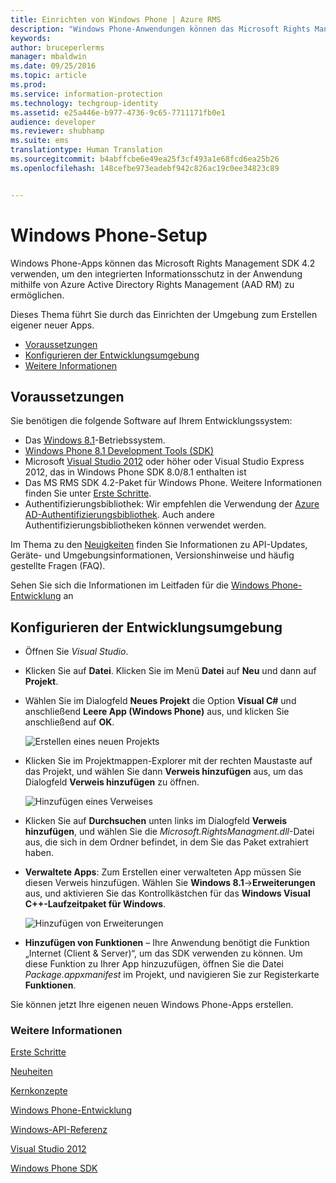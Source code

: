 ```yaml
---
title: Einrichten von Windows Phone | Azure RMS
description: "Windows Phone-Anwendungen können das Microsoft Rights Management SDK 4.2 verwenden, um den integrierten Datenschutz in ihrer Anwendung zu aktivieren."
keywords: 
author: bruceperlerms
manager: mbaldwin
ms.date: 09/25/2016
ms.topic: article
ms.prod: 
ms.service: information-protection
ms.technology: techgroup-identity
ms.assetid: e25a446e-b977-4736-9c65-7711171fb0e1
audience: developer
ms.reviewer: shubhamp
ms.suite: ems
translationtype: Human Translation
ms.sourcegitcommit: b4abffcbe6e49ea25f3cf493a1e68fcd6ea25b26
ms.openlocfilehash: 148cefbe973eadebf942c826ac19c0ee34823c89


---
```


# Windows Phone-Setup


Windows Phone-Apps können das Microsoft Rights Management SDK 4.2 verwenden, um den integrierten Informationsschutz in der Anwendung mithilfe von Azure Active Directory Rights Management (AAD RM) zu ermöglichen.

Dieses Thema führt Sie durch das Einrichten der Umgebung zum Erstellen eigener neuer Apps.

-   [Voraussetzungen](#prerequisites)
-   [Konfigurieren der Entwicklungsumgebung](#configuring-your-development-environment)
-   [Weitere Informationen](#see-also)

## Voraussetzungen


Sie benötigen die folgende Software auf Ihrem Entwicklungssystem:

-   Das [Windows 8.1](http://windows.microsoft.com/en-US/windows-8/meet)-Betriebssystem.
-   [Windows Phone 8.1 Development Tools (SDK)](http://dev.windowsphone.com/en-us/downloadsdk)
-   Microsoft [Visual Studio 2012](http://www.microsoft.com/visualstudio/eng/products/visual-studio-overview) oder höher oder Visual Studio Express 2012, das in Windows Phone SDK 8.0/8.1 enthalten ist
-   Das MS RMS SDK 4.2-Paket für Windows Phone. Weitere Informationen finden Sie unter [Erste Schritte](get-started.md).
-   Authentifizierungsbibliothek: Wir empfehlen die Verwendung der [Azure AD-Authentifizierungsbibliothek](https://msdn.microsoft.com/en-us/library/jj573266.aspx). Auch andere Authentifizierungsbibliotheken können verwendet werden.

Im Thema zu den [Neuigkeiten](release-notes.md) finden Sie Informationen zu API-Updates, Geräte- und Umgebungsinformationen, Versionshinweise und häufig gestellte Fragen (FAQ).

Sehen Sie sich die Informationen im Leitfaden für die [Windows Phone-Entwicklung](https://msdn.microsoft.com/en-us/library/windowsphone/develop/ff402535.aspx) an

## Konfigurieren der Entwicklungsumgebung


-   Öffnen Sie *Visual Studio*.
-   Klicken Sie auf **Datei**. Klicken Sie im Menü **Datei** auf **Neu** und dann auf **Projekt**.
-   Wählen Sie im Dialogfeld **Neues Projekt** die Option **Visual C\#** und anschließend **Leere App (Windows Phone)** aus, und klicken Sie anschließend auf **OK**.

    ![Erstellen eines neuen Projekts](../media/wpsetup-newproj.png)

-   Klicken Sie im Projektmappen-Explorer mit der rechten Maustaste auf das Projekt, und wählen Sie dann **Verweis hinzufügen** aus, um das Dialogfeld **Verweis hinzufügen** zu öffnen.

    ![Hinzufügen eines Verweises](../media/wpsetup-addref.png)

-   Klicken Sie auf **Durchsuchen** unten links im Dialogfeld **Verweis hinzufügen**, und wählen Sie die *Microsoft.RightsManagment.dll*-Datei aus, die sich in dem Ordner befindet, in dem Sie das Paket extrahiert haben.
-   **Verwaltete Apps**: Zum Erstellen einer verwalteten App müssen Sie diesen Verweis hinzufügen. Wählen Sie **Windows 8.1**-&gt;**Erweiterungen** aus, und aktivieren Sie das Kontrollkästchen für das **Windows Visual C++-Laufzeitpaket für Windows**.

    ![Hinzufügen von Erweiterungen](../media/wpsetup-refmngr.png)

-   **Hinzufügen von Funktionen** – Ihre Anwendung benötigt die Funktion „Internet (Client & Server)“, um das SDK verwenden zu können. Um diese Funktion zu Ihrer App hinzuzufügen, öffnen Sie die Datei *Package.appxmanifest* im Projekt, und navigieren Sie zur Registerkarte **Funktionen**.

Sie können jetzt Ihre eigenen neuen Windows Phone-Apps erstellen.

### Weitere Informationen

[Erste Schritte](get-started.md)

[Neuheiten](release-notes.md)

[Kernkonzepte](core-concepts.md)

[Windows Phone-Entwicklung](https://msdn.microsoft.com/en-us/library/windowsphone/develop/ff402535.aspx)

[Windows-API-Referenz](https://msdn.microsoft.com/library/dn891914.aspx)

[Visual Studio 2012](http://www.microsoft.com/visualstudio/eng/products/visual-studio-overview)

[Windows Phone SDK](http://dev.windowsphone.com/en-us/downloadsdk)

 

 






<!--HONumber=Sep16_HO5-->


